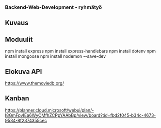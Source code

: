 ### Backend-Web-Development - ryhmätyö

## Kuvaus

## Moduulit

npm install express
npm install express-handlebars
npm install dotenv
npm install mongoose
npm install nodemon --save-dev

## Elokuva API

https://www.themoviedb.org/

## Kanban

https://planner.cloud.microsoft/webui/plan/-I8GmFpvIEa6WyCMfhZCPpYAAbBp/view/board?tid=fbd2f045-b34c-4673-9534-8f2374355cec
